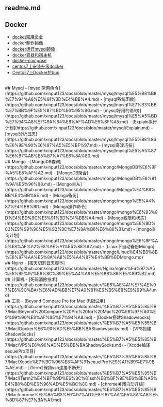 ## readme.md

## Docker
- [docket常用命令](https://github.com/xinput123/docs/blob/master/docker/docker%E5%91%BD%E4%BB%A4.md)
- [docker制作镜像](https://github.com/xinput123/docs/blob/master/docker/docker%E5%88%B6%E4%BD%9C%E9%95%9C%E5%83%8F.md)
- [docker运行mysql镜像](https://github.com/xinput123/docs/blob/master/docker/docker%E8%BF%90%E8%A1%8Cmysql%E9%95%9C%E5%83%8F.md)
- [docker容器和宿主机](https://github.com/xinput123/docs/blob/master/docker/docker%E5%AE%B9%E5%99%A8%E5%92%8C%E5%AE%BF%E4%B8%BB%E6%9C%BA.md)
- [docker-compose](https://github.com/xinput123/docs/blob/master/docker/docker-compose.md)
- [centos7上安装升级docker](https://github.com/xinput123/docs/blob/master/docker/centos7%E4%B8%8A%E5%AE%89%E8%A3%85%E5%8D%87%E7%BA%A7docker.md)
- [Centos7上Docker的bug]()


</br>
## Mysql
- [mysql常用命令](https://github.com/xinput123/docs/blob/master/mysql/mysql%E5%B8%B8%E7%94%A8%E5%91%BD%E4%BB%A4.md)
- [mysql系统函数](https://github.com/xinput123/docs/blob/master/mysql/mysql%E7%B3%BB%E7%BB%9F%E5%87%BD%E6%95%B0.md)
- [mysql好用的语句)](https://github.com/xinput123/docs/blob/master/mysql/mysql%E5%A5%BD%E7%94%A8%E7%9A%84%E8%AF%AD%E5%8F%A5.md)
- [Explain执行计划](https://github.com/xinput123/docs/blob/master/mysql/Explain.md)
- [mysql分析日志](https://github.com/xinput123/docs/blob/master/mysql/mysql%E5%88%86%E6%9E%90%E6%97%A5%E5%BF%97.md)
- [mysql奇淫巧技](https://github.com/xinput123/docs/blob/master/mysql/mysql%E5%A5%87%E6%B7%AB%E5%B7%A7%E6%8A%80.md)

</br>
## Mongo
- [MongoDB查询](https://github.com/xinput123/docs/blob/master/mongo/MongoDB%E6%9F%A5%E8%AF%A2.md)
- [MongoDB聚合](https://github.com/xinput123/docs/blob/master/mongo/MongoDB%E8%81%9A%E5%90%88.md)
- [Mongo主从](https://github.com/xinput123/docs/blob/master/mongo/Mongo%E4%B8%BB%E4%BB%8E.md)
- [Mongo备份](https://github.com/xinput123/docs/blob/master/mongo/mongo%E5%A4%87%E4%BB%BD.md)
- [Mongo操作命令](https://github.com/xinput123/docs/blob/master/mongo/mongo%E6%93%8D%E4%BD%9C%E5%91%BD%E4%BB%A4.md)
- [Mongo权限和状态](https://github.com/xinput123/docs/blob/master/mongo/mongo%E6%9D%83%E9%99%90%E5%92%8C%E7%8A%B6%E6%80%81.md)
- [mongo查询计划](https://github.com/xinput123/docs/blob/master/mongo/mongo%E6%9F%A5%E8%AF%A2%E8%AE%A1%E5%88%92.md)
- [Linux下自动备份Mongo](https://github.com/xinput123/docs/blob/master/mongo/Linux%E4%B8%8B%E8%87%AA%E5%8A%A8%E5%A4%87%E4%BB%BDMongo.md)

</br>
## Nginx
- [按天切割日志脚本](https://github.com/xinput123/docs/blob/master/Nginx/nginx%E6%97%A5%E5%BF%97%E6%8C%89%E5%A4%A9%E5%88%86%E5%89%B2.md)


</br>
## 计算机
- [死码消除技术](https://github.com/xinput123/docs/blob/master/%E8%AE%A1%E7%AE%97%E6%9C%BA/%E6%AD%BB%E7%A0%81%E6%B6%88%E9%99%A4.md)

<br/>
## 工具
- [Beyond Compare Pro for Mac 无限试用](https://github.com/xinput123/docs/blob/master/%E5%B7%A5%E5%85%B7/Mac/Beyond%20Compare%20Pro%20for%20Mac%20%E6%97%A0%E9%99%90%E8%AF%95%E7%94%A8.md)
- [Docker搭建Shadowsocks](https://github.com/xinput123/docs/blob/master/%E5%B7%A5%E5%85%B7/Mac/Docker%E6%90%AD%E5%BB%BAShadowsocks.md)
- [VPS搭建ShadowSocks](https://github.com/xinput123/docs/blob/master/%E5%B7%A5%E5%85%B7/Mac/VPS%E6%90%AD%E5%BB%BAShadowSocks.md)
- [Xcode编译sequelPro项目](https://github.com/xinput123/docs/blob/master/%E5%B7%A5%E5%85%B7/Mac/Xcode%E7%BC%96%E8%AF%91sequelPro%E9%A1%B9%E7%9B%AE.md)
- [iTerm2保持ssh连接不断开](https://github.com/xinput123/docs/blob/master/%E5%B7%A5%E5%85%B7/Mac/iTerm2%E4%BF%9D%E6%8C%81ssh%E8%BF%9E%E6%8E%A5%E4%B8%8D%E6%96%AD%E5%BC%80.md)
- [chrome关闭自动升级](https://github.com/xinput123/docs/blob/master/%E5%B7%A5%E5%85%B7/Mac/chrome%E5%85%B3%E9%97%AD%E8%87%AA%E5%8A%A8%E5%8D%87%E7%BA%A7.md)




















